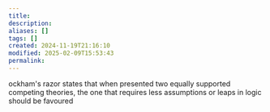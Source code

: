```yaml
---
title: 
description: 
aliases: []
tags: []
created: 2024-11-19T21:16:10
modified: 2025-02-09T15:53:43
permalink:
---
```


ockham's razor states that when presented two equally supported competing theories, the one that requires less assumptions or leaps in logic should be favoured
